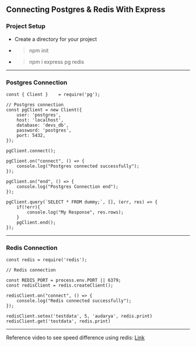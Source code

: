 ## Connecting Postgres & Redis With Express  

### Project Setup  

* Create a directory for your project  
* > npm init  
* > npm i express pg redis  

-----------------------------------  

### Postgres Connection  

```
const { Client }    = require('pg');

// Postgres connection
const pgClient = new Client({
    user: 'postgres',
    host: 'localhost',
    database: 'devs_db',
    password: 'postgres',
    port: 5432,
});

pgClient.connect();

pgClient.on("connect", () => {
    console.log("Postgres connected successfully");
});    

pgClient.on("end", () => {
    console.log("Postgres Connection end");
});

pgClient.query(`SELECT * FROM dummy;`, [], (err, res) => {
    if(!err){
        console.log("My Response", res.rows);
    }    
    pgClient.end();
});    
```
---------------------------------------------------  

### Redis Connection  

```  
const redis = require('redis');  

// Redis connection  

const REDIS_PORT = process.env.PORT || 6379;  
const redisClient = redis.createClient();  
  
redisClient.on("connect", () => {  
    console.log("Redis connected successfully");  
});  
  
redisClient.setex('testdata', 5, 'audarya', redis.print)  
redisClient.get('testdata', redis.print)  
```  
-------------------------------  

Reference video to see speed difference using redis: [Link](https://www.youtube.com/watch?v=oaJq1mQ3dFI)  
